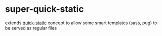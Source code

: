# super-quick-static

extends [quick-static](https://github.com/jniac/quick-static) concept to allow some smart templates (sass, pug) to be served as regular files
